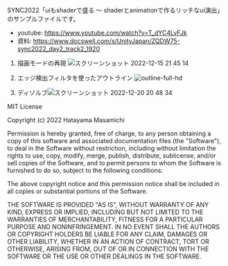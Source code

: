 SYNC2022「uiもshaderで盛る ～ shaderとanimationで作るリッチなui演出」のサンプルファイルです。

- youtube: https://www.youtube.com/watch?v=T_dYC4LvFJk
- 資料: https://www.docswell.com/s/UnityJapan/ZQDW75-sync2022_day2_track2_1920

1. 描画モードの再現
![スクリーンショット 2022-12-15 21 45 14](https://user-images.githubusercontent.com/69620724/208657495-6151b093-9743-4a37-81ce-7232937812ac.png)


2. エッジ検出フィルタを使ったアウトライン
![outline-full-hd](https://user-images.githubusercontent.com/69620724/208657467-622704d0-12e0-4b82-adcd-100f26baad87.png)


3. ディゾルブ![スクリーンショット 2022-12-20 20 48 34](https://user-images.githubusercontent.com/69620724/208661156-8902344c-429a-4ce1-902f-0f9d6052fbe3.png)





MIT License

Copyright (c) 2022 Hatayama Masamichi

Permission is hereby granted, free of charge, to any person obtaining a copy
of this software and associated documentation files (the "Software"), to deal
in the Software without restriction, including without limitation the rights
to use, copy, modify, merge, publish, distribute, sublicense, and/or sell
copies of the Software, and to permit persons to whom the Software is
furnished to do so, subject to the following conditions:

The above copyright notice and this permission notice shall be included in all
copies or substantial portions of the Software.

THE SOFTWARE IS PROVIDED "AS IS", WITHOUT WARRANTY OF ANY KIND, EXPRESS OR
IMPLIED, INCLUDING BUT NOT LIMITED TO THE WARRANTIES OF MERCHANTABILITY,
FITNESS FOR A PARTICULAR PURPOSE AND NONINFRINGEMENT. IN NO EVENT SHALL THE
AUTHORS OR COPYRIGHT HOLDERS BE LIABLE FOR ANY CLAIM, DAMAGES OR OTHER
LIABILITY, WHETHER IN AN ACTION OF CONTRACT, TORT OR OTHERWISE, ARISING FROM,
OUT OF OR IN CONNECTION WITH THE SOFTWARE OR THE USE OR OTHER DEALINGS IN THE
SOFTWARE.
